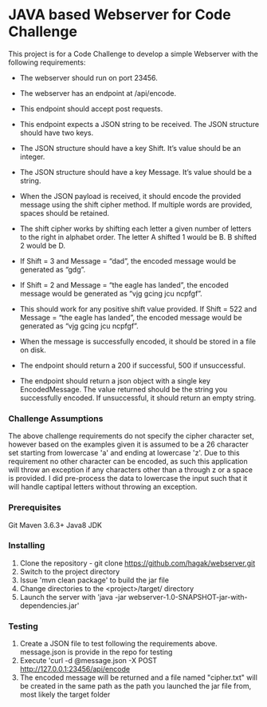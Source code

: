 # JAVA based Webserver for Code Challenge

This project is for a Code Challenge to develop a simple Webserver with the following requirements:
* The webserver should run on port 23456.
* The webserver has an endpoint at /api/encode.
* This endpoint should accept post requests.
* This endpoint expects a JSON string to be received. The JSON structure should
have two keys.
* The JSON structure should have a key Shift. It’s value should be an
integer.
* The JSON structure should have a key Message. It’s value should be a
string.

* When the JSON payload is received, it should encode the provided message
using the shift cipher method. If multiple words are provided, spaces should be
retained.
* The shift cipher works by shifting each letter a given number of letters to
the right in alphabet order. The letter A shifted 1 would be B. B shifted 2
would be D.
* If Shift = 3 and Message = “dad”, the encoded message would be
generated as “gdg”.

* If Shift = 2 and Message = “the eagle has landed”, the encoded message
would be generated as “vjg gcing jcu ncpfgf”.
* This should work for any positive shift value provided. If Shift = 522 and
Message = “the eagle has landed”, the encoded message would be
generated as “vjg gcing jcu ncpfgf”.

* When the message is successfully encoded, it should be stored in a file on disk.
* The endpoint should return a 200 if successful, 500 if unsuccessful.
* The endpoint should return a json object with a single key EncodedMessage.
The value returned should be the string you successfully encoded. If
unsuccessful, it should return an empty string.

### Challenge Assumptions
The above challenge requirements do not specify the cipher character set, however based on the examples given it is assumed to be a 26 character set starting from lowercase 'a' and ending at lowercase 'z'.  Due to this requirement no other character can be encoded, as such this application will throw an exception if any characters other than a through z or a space is provided.  I did pre-process the data to lowercase the input such that it will handle captipal letters without throwing an exception.

### Prerequisites
Git
Maven 3.6.3+
Java8 JDK

### Installing
1. Clone the repository - git clone https://github.com/hagak/webserver.git
2. Switch to the project directory
3. Issue 'mvn clean package' to build the jar file
4. Change directories to the &lt;project&gt;/target/ directory
5. Launch the server with 'java -jar webserver-1.0-SNAPSHOT-jar-with-dependencies.jar'

### Testing
1. Create a JSON file to test following the requirements above.  message.json is provide in the repo for testing
2. Execute 'curl -d @message.json -X POST http://127.0.0.1:23456/api/encode
3. The encoded message will be returned and a file named "cipher.txt" will be created in the same path as the path you launched the jar file from, most likely the target folder
